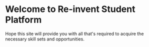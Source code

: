 # Welcome to Re-invent Student Platform
Hope this site will provide you with all that's required to acquire the necessary skill sets and opportunities.
